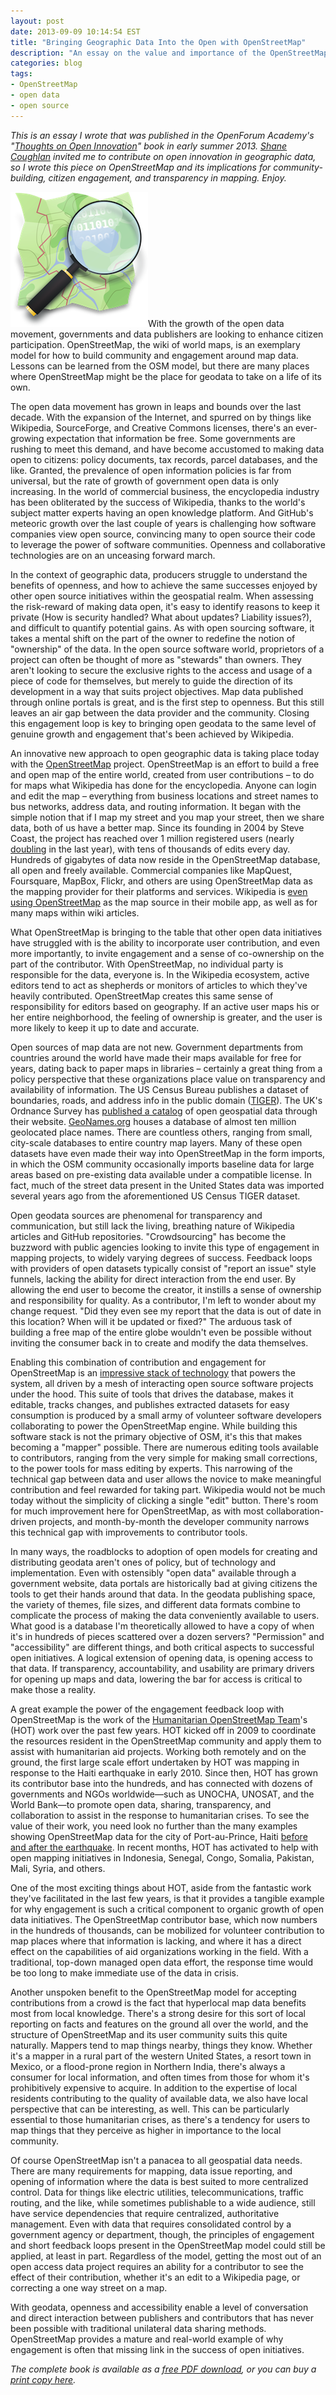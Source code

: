 ```yaml
---
layout: post
date: 2013-09-09 10:14:54 EST
title: "Bringing Geographic Data Into the Open with OpenStreetMap"
description: "An essay on the value and importance of the OpenStreetMap project."
categories: blog
tags:
- OpenStreetMap
- open data
- open source
---
```


_This is an essay I wrote that was published in the OpenForum Academy's "[Thoughts on Open Innovation](http://www.openforumacademy.org/research/thoughts-on-open-innovation "Thoughts on Open Innovation")" book in early summer 2013. [Shane Coughlan](http://www.openforumacademy.org/fellows/fellows/biog/shane-coughlan "Shane Coughlan") invited me to contribute on open innovation in geographic data, so I wrote this piece on OpenStreetMap and its implications for community-building, citizen engagement, and transparency in mapping. Enjoy._

<img class="right" src="/images/post-images/osm-logo.png" alt="OpenStreetMap" />With the growth of the open data movement, governments and data publishers are looking to enhance citizen participation. OpenStreetMap, the wiki of world maps, is an exemplary model for how to build community and engagement around map data. Lessons can be learned from the OSM model, but there are many places where OpenStreetMap might be the place for geodata to take on a life of its own.

The open data movement has grown in leaps and bounds over the last decade. With the expansion of the Internet, and spurred on by things like Wikipedia, SourceForge, and Creative Commons licenses, there's an ever-growing expectation that information be free. Some governments are rushing to meet this demand, and have become accustomed to making data open to citizens: policy documents, tax records, parcel databases, and the like. Granted, the prevalence of open information policies is far from universal, but the rate of growth of government open data is only increasing. In the world of commercial business, the encyclopedia industry has been obliterated by the success of Wikipedia, thanks to the world's subject matter experts having an open knowledge platform. And GitHub's meteoric growth over the last couple of years is challenging how software companies view open source, convincing many to open source their code to leverage the power of software communities. Openness and collaborative technologies are on an unceasing forward march.

In the context of geographic data, producers struggle to understand the benefits of openness, and how to achieve the same successes enjoyed by other open source initiatives within the geospatial realm. When assessing the risk-reward of making data open, it's easy to identify reasons to keep it private (How is security handled? What about updates? Liability issues?), and difficult to quantify potential gains. As with open sourcing software, it takes a mental shift on the part of the owner to redefine the notion of "ownership" of the data. In the open source software world, proprietors of a project can often be thought of more as "stewards" than owners. They aren't looking to secure the exclusive rights to the access and usage of a piece of code for themselves, but merely to guide the direction of its development in a way that suits project objectives. Map data published through online portals is great, and is the first step to openness. But this still leaves an air gap between the data provider and the community. Closing this engagement loop is key to bringing open geodata to the same level of genuine growth and engagement that's been achieved by Wikipedia.

An innovative new approach to open geographic data is taking place today with the [OpenStreetMap](https://www.openstreetmap.org/ "OpenStreetMap") project. OpenStreetMap is an effort to build a free and open map of the entire world, created from user contributions – to do for maps what Wikipedia has done for the encyclopedia. Anyone can login and edit the map – everything from business locations and street names to bus networks, address data, and routing information. It began with the simple notion that if I map my street and you map your street, then we share data, both of us have a better map. Since its founding in 2004 by Steve Coast, the project has reached over 1 million registered users (nearly [doubling](https://www.openstreetmap.org/stats/data_stats.html) in the last year), with tens of thousands of edits every day. Hundreds of gigabytes of data now reside in the OpenStreetMap database, all open and freely available. Commercial companies like MapQuest, Foursquare, MapBox, Flickr, and others are using OpenStreetMap data as the mapping provider for their platforms and services. Wikipedia is [even using OpenStreetMap](http://www.theverge.com/2012/4/7/2931320/wikipedia-updates-mobile-apps-drops-google-maps-for-openstreetmap "Wikipedia OpenStreetMap") as the map source in their mobile app, as well as for many maps within wiki articles.

What OpenStreetMap is bringing to the table that other open data initiatives have struggled with is the ability to incorporate user contribution, and even more importantly, to invite engagement and a sense of co-ownership on the part of the contributor. With OpenStreetMap, no individual party is responsible for the data, everyone is. In the Wikipedia ecosystem, active editors tend to act as shepherds or monitors of articles to which they've heavily contributed. OpenStreetMap creates this same sense of responsibility for editors based on geography. If an active user maps his or her entire neighborhood, the feeling of ownership is greater, and the user is more likely to keep it up to date and accurate.

Open sources of map data are not new. Government departments from countries around the world have made their maps available for free for years, dating back to paper maps in libraries – certainly a great thing from a policy perspective that these organizations place value on transparency and availability of information. The US Census Bureau publishes a dataset of boundaries, roads, and address info in the public domain ([TIGER](http://www.census.gov/geo/maps-data/data/tiger.html "Census TIGER")). The UK's Ordnance Survey has [published a catalog](http://www.ordnancesurvey.co.uk/oswebsite/products/os-opendata.html "OS Data Catalog") of open geospatial data through their website. [GeoNames.org](http://geonames.org "GeoNames") houses a database of almost ten million geolocated place names. There are countless others, ranging from small, city-scale databases to entire country map layers. Many of these open datasets have even made their way into OpenStreetMap in the form imports, in which the OSM community occasionally imports baseline data for large areas based on pre-existing data available under a compatible license. In fact, much of the street data present in the United States data was imported several years ago from the aforementioned US Census TIGER dataset.

Open geodata sources are phenomenal for transparency and communication, but still lack the living, breathing nature of Wikipedia articles and GitHub repositories. "Crowdsourcing" has become the buzzword with public agencies looking to invite this type of engagement in mapping projects, to widely varying degrees of success. Feedback loops with providers of open datasets typically consist of "report an issue" style funnels, lacking the ability for direct interaction from the end user. By allowing the end user to become the creator, it instills a sense of ownership and responsibility for quality. As a contributor, I'm left to wonder about my change request. "Did they even see my report that the data is out of date in this location? When will it be updated or fixed?" The arduous task of building a free map of the entire globe wouldn't even be possible without inviting the consumer back in to create and modify the data themselves.

Enabling this combination of contribution and engagement for OpenStreetMap is an [impressive stack of technology](https://wiki.openstreetmap.org/wiki/Component_overview "OSM Stack") that powers the system, all driven by a mesh of interacting open source software projects under the hood. This suite of tools that drives the database, makes it editable, tracks changes, and publishes extracted datasets for easy consumption is produced by a small army of volunteer software developers collaborating to power the OpenStreetMap engine. While building this software stack is not the primary objective of OSM, it's this that makes becoming a "mapper" possible. There are numerous editing tools available to contributors, ranging from the very simple for making small corrections, to the power tools for mass editing by experts. This narrowing of the technical gap between data and user allows the novice to make meaningful contribution and feel rewarded for taking part. Wikipedia would not be much today without the simplicity of clicking a single "edit" button. There's room for much improvement here for OpenStreetMap, as with most collaboration-driven projects, and month-by-month the developer community narrows this technical gap with improvements to contributor tools.

In many ways, the roadblocks to adoption of open models for creating and distributing geodata aren't ones of policy, but of technology and implementation. Even with ostensibly "open data" available through a government website, data portals are historically bad at giving citizens the tools to get their hands around that data. In the geodata publishing space, the variety of themes, file sizes, and different data formats combine to complicate the process of making the data  conveniently available to users. What good is a database I'm theoretically allowed to have a copy of when it's in hundreds of pieces scattered over a dozen servers? "Permission" and "accessibility" are different things, and both critical aspects to successful open initiatives. A logical extension of opening data, is opening access to that data. If transparency, accountability, and usability are primary drivers for opening up maps and data, lowering the bar for access is critical to make those a reality.

A great example the power of the engagement feedback loop with OpenStreetMap is the work of the [Humanitarian OpenStreetMap Team](https://hot.openstreetmap.org/ "HOT OSM")'s (HOT) work over the past few years. HOT kicked off in 2009 to coordinate the resources resident in the OpenStreetMap community and apply them to assist with humanitarian aid projects. Working both remotely and on the ground, the first large scale effort undertaken by HOT was mapping in response to the Haiti earthquake in early 2010. Since then, HOT has grown its contributor base into the hundreds, and has connected with dozens of governments and NGOs worldwide&mdash;such as UNOCHA, UNOSAT, and the World Bank&mdash;to promote open data, sharing, transparency, and collaboration to assist in the response to humanitarian crises. To see the value of their work, you need look no further than the many examples showing OpenStreetMap data for the city of Port-au-Prince, Haiti [before and after the earthquake](http://blog.okfn.org/2010/01/15/open-street-map-community-responds-to-haiti-crisis/ "OSM Haiti Response"). In recent months, HOT has activated to help with open mapping initiatives in Indonesia, Senegal, Congo, Somalia, Pakistan, Mali, Syria, and others.

One of the most exciting things about HOT, aside from the fantastic work they've facilitated in the last few years, is that it provides a tangible example for why engagement is such a critical component to organic growth of open data initiatives. The OpenStreetMap contributor base, which now numbers in the hundreds of thousands, can be mobilized for volunteer contribution to map places where that information is lacking, and where it has a direct effect on the capabilities of aid organizations working in the field. With a traditional, top-down managed open data effort, the response time would be too long to make immediate use of the data in crisis.

Another unspoken benefit to the OpenStreetMap model for accepting contributions from a crowd is the fact that hyperlocal map data benefits most from local knowledge. There's a strong desire for this sort of local reporting on facts and features on the ground all over the world, and the structure of OpenStreetMap and its user community suits this quite naturally. Mappers tend to map things nearby, things they know. Whether it's a mapper in a rural part of the western United States, a resort town in Mexico, or a flood-prone region in Northern India, there's always a consumer for local information, and often times from those for whom it's prohibitively expensive to acquire. In addition to the expertise of local residents contributing to the quality of available data, we also have local perspective that can be interesting, as well. This can be particularly essential to those humanitarian crises, as there's a tendency for users to map things that they perceive as higher in importance to the local community.

Of course OpenStreetMap isn't a panacea to all geospatial data needs. There are many requirements for mapping, data issue reporting, and opening of information where the data is best suited to more centralized control. Data for things like electric utilities, telecommunications, traffic routing, and the like, while sometimes publishable to a wide audience, still have service dependencies that require centralized, authoritative management. Even with data that requires consolidated control by a government agency or department, though, the principles of engagement and short feedback loops present in the OpenStreetMap model could still be applied, at least in part. Regardless of the model, getting the most out of an open access data project requires an ability for a contributor to see the effect of their contribution, whether it's an edit to a Wikipedia page, or correcting a one way street on a map.

With geodata, openness and accessibility enable a level of conversation and direct interaction between publishers and contributors that has never been possible with traditional unilateral data sharing methods. OpenStreetMap provides a mature and real-world example of why engagement is often that missing link in the success of open initiatives.

_The complete book is available as a [free PDF download](http://www.openforumacademy.org/library/ofa-research/Thoughts_on_Open_Innovation.pdf "PDF Version"), or you can buy a [print copy here](http://www.lulu.com/shop/openforum-academy-fellows/thoughts-on-open-innovation/paperback/product-21012067.html "Open Innovation Book")._
